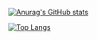 [![Anurag's GitHub stats](https://github-readme-stats.vercel.app/api?username=eakira&count_private=true&show_icons=true&theme=dracula)](https://github.com/anuraghazra/github-readme-stats)

[![Top Langs](https://github-readme-stats.vercel.app/api/top-langs/?username=eakira&count_private=true&layout=compact&show_icons=true&theme=dracula)](https://github.com/anuraghazra/github-readme-stats)


 

